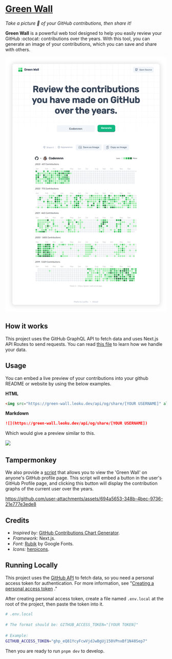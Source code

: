 # [Green Wall](https://green-wall.leoku.dev/)

_Take a picture 📸 of your GitHub contributions, then share it!_

**Green Wall** is a powerful web tool designed to help you easily review your GitHub :octocat: contributions over the years. With this tool, you can generate an image of your contributions, which you can save and share with others.

<a href="https://green-wall.leoku.dev/">
  <picture>
    <source media="(prefers-color-scheme: )" srcset="./screenshot.png">
    <source media="(prefers-color-scheme: dark)" srcset="./screenshot-dark.png">
    <img alt="Green Wall Screenshot" src="./screenshot.png">
  </picture>
</a>

## How it works

This project uses the GitHub GraphQL API to fetch data and uses Next.js API Routes to send requests. You can read [this file](./src/pages/api/contribution/%5Busername%5D.ts) to learn how we handle your data.

## Usage 

You can embed a live preview of your contributions into your github README or website by using the below examples.

**HTML**
```html
<img src="https://green-wall.leoku.dev/api/og/share/[YOUR USERNAME]" alt="My contributions">
```

**Markdown**
```markdown
![](https://green-wall.leoku.dev/api/og/share/[YOUR USERNAME])
```

Which would give a preview similar to this.

![](https://green-wall.leoku.dev/api/og/share/Codennnn)

## Tampermonkey

We also provide a [script](https://greasyfork.org/en/scripts/492478-greenwall-view-all-contribution-graphs-in-github) that allows you to view the 'Green Wall' on anyone's GitHub profile page. This script will embed a button in the user's GitHub Profile page, and clicking this button will display the contribution graphs of the current user over the years.

https://github.com/user-attachments/assets/694a5653-348b-4bec-9736-21e777e3ede8

## Credits

- _Inspired by:_ [GitHub Contributions Chart Generator](https://github.com/sallar/github-contributions-chart).
- _Framework:_ Next.js.
- _Font:_ [Rubik](https://fonts.google.com/specimen/Rubik) by Google Fonts.
- _Icons:_ [heroicons](https://heroicons.com).

## Running Locally

This project uses the [GitHub API](https://docs.github.com/en/graphql) to fetch data, so you need a personal access token for authentication. For more information, see "[Creating a personal access token](https://docs.github.com/en/authentication/keeping-your-account-and-data-secure/creating-a-personal-access-token) ."

After creating personal access token, create a file named `.env.local` at the root of the project, then paste the token into it.

```sh
# .env.local

# The format should be: GITHUB_ACCESS_TOKEN="[YOUR TOKEN]"

# Example:
GITHUB_ACCESS_TOKEN="ghp_eQ81YcyFcwVjdJwBgUj150VPnxBf1N48Sep7"
```

Then you are ready to run `pnpm dev` to develop.
